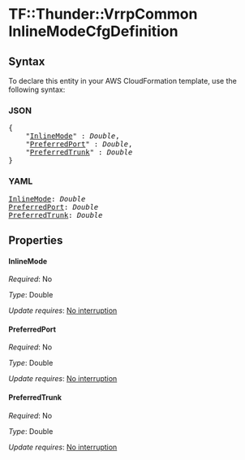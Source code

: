 # TF::Thunder::VrrpCommon InlineModeCfgDefinition

## Syntax

To declare this entity in your AWS CloudFormation template, use the following syntax:

### JSON

<pre>
{
    "<a href="#inlinemode" title="InlineMode">InlineMode</a>" : <i>Double</i>,
    "<a href="#preferredport" title="PreferredPort">PreferredPort</a>" : <i>Double</i>,
    "<a href="#preferredtrunk" title="PreferredTrunk">PreferredTrunk</a>" : <i>Double</i>
}
</pre>

### YAML

<pre>
<a href="#inlinemode" title="InlineMode">InlineMode</a>: <i>Double</i>
<a href="#preferredport" title="PreferredPort">PreferredPort</a>: <i>Double</i>
<a href="#preferredtrunk" title="PreferredTrunk">PreferredTrunk</a>: <i>Double</i>
</pre>

## Properties

#### InlineMode

_Required_: No

_Type_: Double

_Update requires_: [No interruption](https://docs.aws.amazon.com/AWSCloudFormation/latest/UserGuide/using-cfn-updating-stacks-update-behaviors.html#update-no-interrupt)

#### PreferredPort

_Required_: No

_Type_: Double

_Update requires_: [No interruption](https://docs.aws.amazon.com/AWSCloudFormation/latest/UserGuide/using-cfn-updating-stacks-update-behaviors.html#update-no-interrupt)

#### PreferredTrunk

_Required_: No

_Type_: Double

_Update requires_: [No interruption](https://docs.aws.amazon.com/AWSCloudFormation/latest/UserGuide/using-cfn-updating-stacks-update-behaviors.html#update-no-interrupt)

